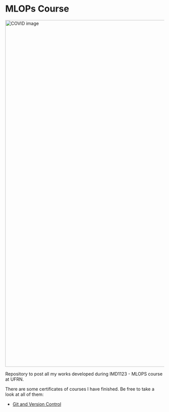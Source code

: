 # MLOPs Course

<img src="https://user-images.githubusercontent.com/48794028/162453446-d6567f42-6b44-4452-a1f7-d7a241831894.png" width="1100px;" alt="COVID image">

Repository to post all my works developed during IMD1123 - MLOPS course at UFRN.

There are some certificates of courses I have finished. Be free to take a look at all of them:
*  [Git and Version Control](https://app.dataquest.io/verify_cert/Q18YE04S4OC9GVQDXUFW/)
